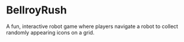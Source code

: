 # BellroyRush
A fun, interactive robot game where players navigate a robot to collect randomly appearing icons on a grid.
